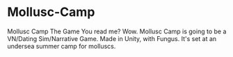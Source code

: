 # Mollusc-Camp
Mollusc Camp The Game
You read me? Wow.
Mollusc Camp is going to be a VN/Dating Sim/Narrative Game. Made in Unity, with Fungus.
It's set at an undersea summer camp for molluscs.
